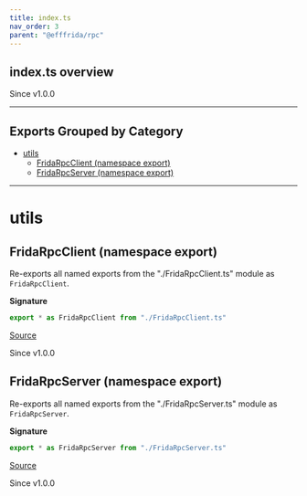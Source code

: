 ```yaml
---
title: index.ts
nav_order: 3
parent: "@efffrida/rpc"
---
```


## index.ts overview

Since v1.0.0

---

## Exports Grouped by Category

- [utils](#utils)
  - [FridaRpcClient (namespace export)](#fridarpcclient-namespace-export)
  - [FridaRpcServer (namespace export)](#fridarpcserver-namespace-export)

---

# utils

## FridaRpcClient (namespace export)

Re-exports all named exports from the "./FridaRpcClient.ts" module as `FridaRpcClient`.

**Signature**

```ts
export * as FridaRpcClient from "./FridaRpcClient.ts"
```

[Source](https://github.com/leonitousconforti/efffrida/packages/rpc/blob/main/src/index.ts#L11)

Since v1.0.0

## FridaRpcServer (namespace export)

Re-exports all named exports from the "./FridaRpcServer.ts" module as `FridaRpcServer`.

**Signature**

```ts
export * as FridaRpcServer from "./FridaRpcServer.ts"
```

[Source](https://github.com/leonitousconforti/efffrida/packages/rpc/blob/main/src/index.ts#L19)

Since v1.0.0
